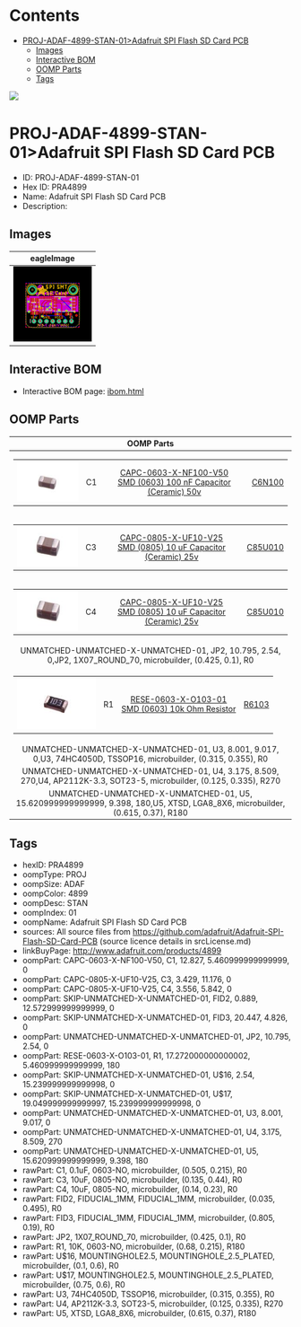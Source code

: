 



Contents
========

* [PROJ-ADAF-4899-STAN-01>Adafruit SPI Flash SD Card PCB](#proj-adaf-4899-stan-01adafruit-spi-flash-sd-card-pcb)
	* [Images](#images)
	* [Interactive BOM](#interactive-bom)
	* [OOMP Parts](#oomp-parts)
	* [Tags](#tags)
  
![][im]
# PROJ-ADAF-4899-STAN-01>Adafruit SPI Flash SD Card PCB

- ID: PROJ-ADAF-4899-STAN-01
- Hex ID: PRA4899
- Name: Adafruit SPI Flash SD Card PCB
- Description: 

## Images
  
  

|eagleImage|
| :---: |
|[![eagleImage](eagleImage_140.png)](eagleImage_600.png)|

## Interactive BOM

- Interactive BOM page: [ibom.html](kicad/bom/ibom.html)

## OOMP Parts
  

|OOMP Parts|
| :---: |
|<table><tr><td>![CAPC-0603-X-NF100-V50](https://raw.githubusercontent.com/oomlout/oomlout_OOMP_parts/main/CAPC-0603-X-NF100-V50/image_140.jpg)</td><td> C1</td><td>[CAPC-0603-X-NF100-V50<br>SMD (0603) 100 nF Capacitor (Ceramic) 50v](https://github.com/oomlout/oomlout_OOMP_parts/tree/main/CAPC-0603-X-NF100-V50/)</td><td>[C6N100](https://github.com/oomlout/oomlout_OOMP_parts/tree/main/CAPC-0603-X-NF100-V50/)</td></tr></table>|
|<table><tr><td>![CAPC-0805-X-UF10-V25](https://raw.githubusercontent.com/oomlout/oomlout_OOMP_parts/main/CAPC-0805-X-UF10-V25/image_140.jpg)</td><td> C3</td><td>[CAPC-0805-X-UF10-V25<br>SMD (0805) 10 uF Capacitor (Ceramic) 25v](https://github.com/oomlout/oomlout_OOMP_parts/tree/main/CAPC-0805-X-UF10-V25/)</td><td>[C85U010](https://github.com/oomlout/oomlout_OOMP_parts/tree/main/CAPC-0805-X-UF10-V25/)</td></tr></table>|
|<table><tr><td>![CAPC-0805-X-UF10-V25](https://raw.githubusercontent.com/oomlout/oomlout_OOMP_parts/main/CAPC-0805-X-UF10-V25/image_140.jpg)</td><td> C4</td><td>[CAPC-0805-X-UF10-V25<br>SMD (0805) 10 uF Capacitor (Ceramic) 25v](https://github.com/oomlout/oomlout_OOMP_parts/tree/main/CAPC-0805-X-UF10-V25/)</td><td>[C85U010](https://github.com/oomlout/oomlout_OOMP_parts/tree/main/CAPC-0805-X-UF10-V25/)</td></tr></table>|
|UNMATCHED-UNMATCHED-X-UNMATCHED-01, JP2, 10.795, 2.54, 0,JP2, 1X07_ROUND_70, microbuilder, (0.425, 0.1), R0|
|<table><tr><td>![RESE-0603-X-O103-01](https://raw.githubusercontent.com/oomlout/oomlout_OOMP_parts/main/RESE-0603-X-O103-01/image_140.jpg)</td><td> R1</td><td>[RESE-0603-X-O103-01<br>SMD (0603) 10k Ohm Resistor](https://github.com/oomlout/oomlout_OOMP_parts/tree/main/RESE-0603-X-O103-01/)</td><td>[R6103](https://github.com/oomlout/oomlout_OOMP_parts/tree/main/RESE-0603-X-O103-01/)</td></tr></table>|
|UNMATCHED-UNMATCHED-X-UNMATCHED-01, U3, 8.001, 9.017, 0,U3, 74HC4050D, TSSOP16, microbuilder, (0.315, 0.355), R0|
|UNMATCHED-UNMATCHED-X-UNMATCHED-01, U4, 3.175, 8.509, 270,U4, AP2112K-3.3, SOT23-5, microbuilder, (0.125, 0.335), R270|
|UNMATCHED-UNMATCHED-X-UNMATCHED-01, U5, 15.620999999999999, 9.398, 180,U5, XTSD, LGA8_8X6, microbuilder, (0.615, 0.37), R180|

## Tags

- hexID: PRA4899
- oompType: PROJ
- oompSize: ADAF
- oompColor: 4899
- oompDesc: STAN
- oompIndex: 01
- oompName: Adafruit SPI Flash SD Card PCB
- sources: All source files from https://github.com/adafruit/Adafruit-SPI-Flash-SD-Card-PCB (source licence details in srcLicense.md)
- linkBuyPage: http://www.adafruit.com/products/4899
- oompPart: CAPC-0603-X-NF100-V50, C1, 12.827, 5.460999999999999, 0
- oompPart: CAPC-0805-X-UF10-V25, C3, 3.429, 11.176, 0
- oompPart: CAPC-0805-X-UF10-V25, C4, 3.556, 5.842, 0
- oompPart: SKIP-UNMATCHED-X-UNMATCHED-01, FID2, 0.889, 12.572999999999999, 0
- oompPart: SKIP-UNMATCHED-X-UNMATCHED-01, FID3, 20.447, 4.826, 0
- oompPart: UNMATCHED-UNMATCHED-X-UNMATCHED-01, JP2, 10.795, 2.54, 0
- oompPart: RESE-0603-X-O103-01, R1, 17.272000000000002, 5.460999999999999, 180
- oompPart: SKIP-UNMATCHED-X-UNMATCHED-01, U$16, 2.54, 15.239999999999998, 0
- oompPart: SKIP-UNMATCHED-X-UNMATCHED-01, U$17, 19.049999999999997, 15.239999999999998, 0
- oompPart: UNMATCHED-UNMATCHED-X-UNMATCHED-01, U3, 8.001, 9.017, 0
- oompPart: UNMATCHED-UNMATCHED-X-UNMATCHED-01, U4, 3.175, 8.509, 270
- oompPart: UNMATCHED-UNMATCHED-X-UNMATCHED-01, U5, 15.620999999999999, 9.398, 180
- rawPart: C1, 0.1uF, 0603-NO, microbuilder, (0.505, 0.215), R0
- rawPart: C3, 10uF, 0805-NO, microbuilder, (0.135, 0.44), R0
- rawPart: C4, 10uF, 0805-NO, microbuilder, (0.14, 0.23), R0
- rawPart: FID2, FIDUCIAL_1MM, FIDUCIAL_1MM, microbuilder, (0.035, 0.495), R0
- rawPart: FID3, FIDUCIAL_1MM, FIDUCIAL_1MM, microbuilder, (0.805, 0.19), R0
- rawPart: JP2, 1X07_ROUND_70, microbuilder, (0.425, 0.1), R0
- rawPart: R1, 10K, 0603-NO, microbuilder, (0.68, 0.215), R180
- rawPart: U$16, MOUNTINGHOLE2.5, MOUNTINGHOLE_2.5_PLATED, microbuilder, (0.1, 0.6), R0
- rawPart: U$17, MOUNTINGHOLE2.5, MOUNTINGHOLE_2.5_PLATED, microbuilder, (0.75, 0.6), R0
- rawPart: U3, 74HC4050D, TSSOP16, microbuilder, (0.315, 0.355), R0
- rawPart: U4, AP2112K-3.3, SOT23-5, microbuilder, (0.125, 0.335), R270
- rawPart: U5, XTSD, LGA8_8X6, microbuilder, (0.615, 0.37), R180



[im]: eagleImage_450.png
